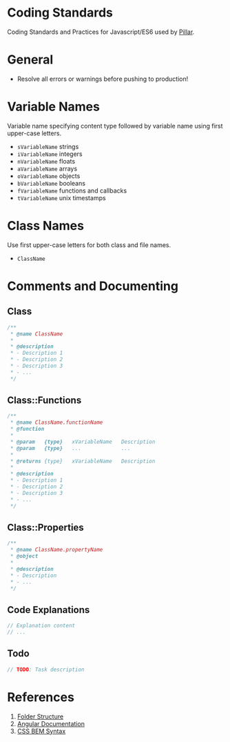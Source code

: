 Coding Standards
================

Coding Standards and Practices for Javascript/ES6 used by [Pillar](https://pillarstudio.com).


# General

- Resolve all errors or warnings before pushing to production! 



# Variable Names

Variable name specifying content type followed by variable name using first upper-case letters.

- `sVariableName` strings
- `iVariableName` integers
- `nVariableName` floats
- `aVariableName` arrays
- `oVariableName` objects
- `bVariableName` booleans
- `fVariableName` functions and callbacks
- `tVariableName` unix timestamps

# Class Names

Use first upper-case letters for both class and file names.

- `ClassName`

# Comments and Documenting

## Class
```javascript
/**
 * @name ClassName
 *
 * @description
 * - Description 1
 * - Description 2
 * - Description 3
 * - ...
 */
```
## Class::Functions
```javascript
/**
 * @name ClassName.functionName
 * @function
 *
 * @param   {type}   xVariableName   Description
 * @param   {type}   ...             ...
 *
 * @returns {type}   xVariableName   Description
 *
 * @description
 * - Description 1
 * - Description 2
 * - Description 3
 * - ...
 */
```
## Class::Properties
```javascript
/**
 * @name ClassName.propertyName
 * @object
 *
 * @description
 * - Description
 * - ...
 */
```
## Code Explanations
```javascript
// Explanation content
// ...
```
## Todo
```javascript
// TODO: Task description
```

# References

1. [Folder Structure](https://gist.github.com/ryanflorence/daafb1e3cb8ad740b346)
2. [Angular Documentation](https://github.com/angular/angular.js/wiki/Writing-AngularJS-Documentation)
3. [CSS BEM Syntax](http://csswizardry.com/2013/01/mindbemding-getting-your-head-round-bem-syntax/)

